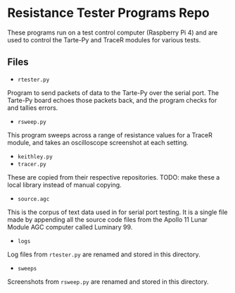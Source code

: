 # Resistance Tester Programs Repo

These programs run on a test control computer (Raspberry Pi 4)
and are used to control the Tarte-Py and TraceR modules for 
various tests.

## Files

* `rtester.py`

Program to send packets of data to the Tarte-Py over the serial port.
The Tarte-Py board echoes those packets back, and the program checks 
for and tallies errors.

* `rsweep.py`

This program sweeps across a range of resistance values for a TraceR module, 
and takes an oscilloscope screenshot at each setting. 


* `keithley.py`
* `tracer.py`

These are copied from their respective repositories. 
TODO: make these a local library instead of manual copying.

* `source.agc`

This is the corpus of text data used in for serial port testing.
It is a single file made by appending all the source code files 
from the Apollo 11 Lunar Module AGC computer called Luminary 99.

* `logs`

Log files from `rtester.py` are renamed and stored in this directory.

* `sweeps`

Screenshots from `rsweep.py` are renamed and stored in this directory.
